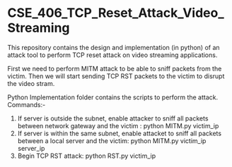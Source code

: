 # CSE_406_TCP_Reset_Attack_Video_Streaming
This repository contains the design and implementation (in python) of an attack tool to perform TCP reset attack on video streaming applications. 

First we need to perform MITM attack to be able to sniff packets from the victim. Then we will start sending TCP RST packets to the victim to disrupt the video stram.

Python Implementation folder contains the scripts to perform the attack. Commands:-
1. If server is outside the subnet, enable attacker to sniff all packets between network gateway and the victim : python MITM.py victim_ip
2. If server is within the same subnet, enable attacket to sniff all packets between a local server and the victim: python MITM.py victim_ip server_ip
3. Begin TCP RST attack: python RST.py victim_ip
